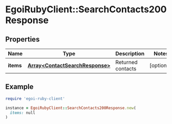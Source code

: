 # EgoiRubyClient::SearchContacts200Response

## Properties

| Name | Type | Description | Notes |
| ---- | ---- | ----------- | ----- |
| **items** | [**Array&lt;ContactSearchResponse&gt;**](ContactSearchResponse.md) | Returned contacts | [optional] |

## Example

```ruby
require 'egoi-ruby-client'

instance = EgoiRubyClient::SearchContacts200Response.new(
  items: null
)
```

